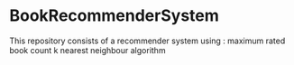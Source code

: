 # BookRecommenderSystem
This repository consists of a recommender system using : 
maximum rated book count
k nearest neighbour algorithm
